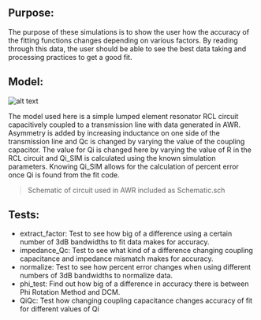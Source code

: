 ## Purpose:

The purpose of these simulations is to show the user how the accuracy of the fitting functions changes depending on various factors.
By reading through this data, the user should be able to see the best data taking and processing practices to get a good fit.

## Model:

![alt text](https://raw.githubusercontent.com/Boulder-Cryogenic-Resonator-Testbed/measurement/master/BCRTresfit/circuit_simulation_results/circuit.PNG)

The model used here is a simple lumped element resonator RCL circuit capacitively coupled to a transmission line with data generated in AWR.
Asymmetry is added by increasing inductance on one side of the transmission line and Qc is changed by varying the value of the coupling capacitor.
The value for Qi is changed here by varying the value of R in the RCL circuit and Qi_SIM is calculated using the known simulation parameters.
Knowing Qi_SIM allows for the calculation of percent error once Qi is found from the fit code.

>Schematic of circuit used in AWR included as Schematic.sch

## Tests:

* extract_factor: Test to see how big of a difference using a certain number of 3dB bandwidths to fit data makes for accuracy.
* impedance_Qc: Test to see what kind of a difference changing coupling capacitance and impedance mismatch makes for accuracy.
* normalize: Test to see how percent error changes when using different numbers of 3dB bandwidths to normalize data.
* phi_test: Find out how big of a difference in accuracy there is between Phi Rotation Method and DCM.
* QiQc: Test how changing coupling capacitance changes accuracy of fit for different values of Qi
